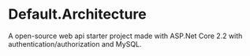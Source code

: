 # Default.Architecture

A open-source web api starter project made with ASP.Net Core 2.2 with authentication/authorization and MySQL.
